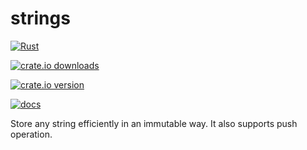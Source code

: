 # strings

[![Rust](https://github.com/NobodyXu/strings/actions/workflows/rust.yml/badge.svg)](https://github.com/NobodyXu/strings/actions/workflows/rust.yml)

[![crate.io downloads](https://img.shields.io/crates/d/strings)](https://crates.io/crates/strings)

[![crate.io version](https://img.shields.io/crates/v/strings)](https://crates.io/crates/strings)

[![docs](https://docs.rs/strings/badge.svg)](https://docs.rs/strings)

Store any string efficiently in an immutable way.
It also supports push operation.
